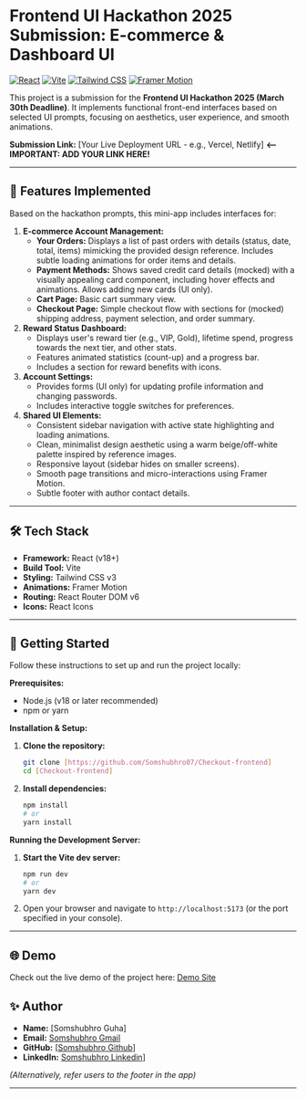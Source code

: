 # Frontend UI Hackathon 2025 Submission: E-commerce & Dashboard UI

[![React](https://img.shields.io/badge/React-18+-blue?logo=react&logoColor=white)](https://reactjs.org/) [![Vite](https://img.shields.io/badge/Vite-%5E5.0.0-blueviolet?logo=vite&logoColor=white)](https://vitejs.dev/) [![Tailwind CSS](https://img.shields.io/badge/Tailwind_CSS-3+-cyan?logo=tailwind-css&logoColor=white)](https://tailwindcss.com/) [![Framer Motion](https://img.shields.io/badge/Framer_Motion-+-purple?logo=framer&logoColor=white)](https://www.framer.com/motion/)

This project is a submission for the **Frontend UI Hackathon 2025 (March 30th Deadline)**. It implements functional front-end interfaces based on selected UI prompts, focusing on aesthetics, user experience, and smooth animations.

**Submission Link:** [Your Live Deployment URL - e.g., Vercel, Netlify] **<-- IMPORTANT: ADD YOUR LINK HERE!**

---

## 🌟 Features Implemented

Based on the hackathon prompts, this mini-app includes interfaces for:

1.  **E-commerce Account Management:**
    * **Your Orders:** Displays a list of past orders with details (status, date, total, items) mimicking the provided design reference. Includes subtle loading animations for order items and details.
    * **Payment Methods:** Shows saved credit card details (mocked) with a visually appealing card component, including hover effects and animations. Allows adding new cards (UI only).
    * **Cart Page:** Basic cart summary view.
    * **Checkout Page:** Simple checkout flow with sections for (mocked) shipping address, payment selection, and order summary.
2.  **Reward Status Dashboard:**
    * Displays user's reward tier (e.g., VIP, Gold), lifetime spend, progress towards the next tier, and other stats.
    * Features animated statistics (count-up) and a progress bar.
    * Includes a section for reward benefits with icons.
3.  **Account Settings:**
    * Provides forms (UI only) for updating profile information and changing passwords.
    * Includes interactive toggle switches for preferences.
4.  **Shared UI Elements:**
    * Consistent sidebar navigation with active state highlighting and loading animations.
    * Clean, minimalist design aesthetic using a warm beige/off-white palette inspired by reference images.
    * Responsive layout (sidebar hides on smaller screens).
    * Smooth page transitions and micro-interactions using Framer Motion.
    * Subtle footer with author contact details.

---


## 🛠️ Tech Stack

* **Framework:** React (v18+)
* **Build Tool:** Vite
* **Styling:** Tailwind CSS v3
* **Animations:** Framer Motion
* **Routing:** React Router DOM v6
* **Icons:** React Icons

---

## 🚀 Getting Started

Follow these instructions to set up and run the project locally:

**Prerequisites:**

* Node.js (v18 or later recommended)
* npm or yarn

**Installation & Setup:**

1.  **Clone the repository:**
    ```bash
    git clone [https://github.com/Somshubhro07/Checkout-frontend]
    cd [Checkout-frontend]
    ```
2.  **Install dependencies:**
    ```bash
    npm install
    # or
    yarn install
    ```

**Running the Development Server:**

1.  **Start the Vite dev server:**
    ```bash
    npm run dev
    # or
    yarn dev
    ```
2.  Open your browser and navigate to `http://localhost:5173` (or the port specified in your console).

---
## 🌐 Demo

Check out the live demo of the project here: [Demo Site](https://checkout-frontend-34rz.onrender.com/)


## ✨ Author

* **Name:** [Somshubhro Guha]
* **Email:** [Somshubhro Gmail](guha.somshubhro07@gmail.com)
* **GitHub:** [[Somshubhro Github](https://github.com/Somshubhro07/)]
* **LinkedIn:** [Somshubhro Linkedin](https://www.linkedin.com/in/somshubhro-guha-46b892272/)]

*(Alternatively, refer users to the footer in the app)*

---